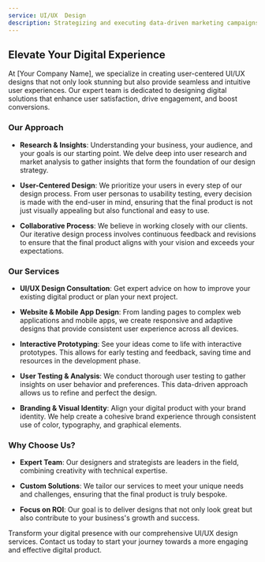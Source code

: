 ```yaml
---
service: UI/UX  Design
description: Strategizing and executing data-driven marketing campaigns is crucial for enhancing your online presence.
---
```




## Elevate Your Digital Experience

At [Your Company Name], we specialize in creating user-centered UI/UX designs that not only look stunning but also provide seamless and intuitive user experiences. Our expert team is dedicated to designing digital solutions that enhance user satisfaction, drive engagement, and boost conversions.

### Our Approach

- **Research & Insights**: Understanding your business, your audience, and your goals is our starting point. We delve deep into user research and market analysis to gather insights that form the foundation of our design strategy.

- **User-Centered Design**: We prioritize your users in every step of our design process. From user personas to usability testing, every decision is made with the end-user in mind, ensuring that the final product is not just visually appealing but also functional and easy to use.

- **Collaborative Process**: We believe in working closely with our clients. Our iterative design process involves continuous feedback and revisions to ensure that the final product aligns with your vision and exceeds your expectations.

### Our Services

- **UI/UX Design Consultation**: Get expert advice on how to improve your existing digital product or plan your next project.

- **Website & Mobile App Design**: From landing pages to complex web applications and mobile apps, we create responsive and adaptive designs that provide consistent user experience across all devices.

- **Interactive Prototyping**: See your ideas come to life with interactive prototypes. This allows for early testing and feedback, saving time and resources in the development phase.

- **User Testing & Analysis**: We conduct thorough user testing to gather insights on user behavior and preferences. This data-driven approach allows us to refine and perfect the design.

- **Branding & Visual Identity**: Align your digital product with your brand identity. We help create a cohesive brand experience through consistent use of color, typography, and graphical elements.

### Why Choose Us?

- **Expert Team**: Our designers and strategists are leaders in the field, combining creativity with technical expertise.

- **Custom Solutions**: We tailor our services to meet your unique needs and challenges, ensuring that the final product is truly bespoke.

- **Focus on ROI**: Our goal is to deliver designs that not only look great but also contribute to your business's growth and success.

Transform your digital presence with our comprehensive UI/UX design services. Contact us today to start your journey towards a more engaging and effective digital product.

